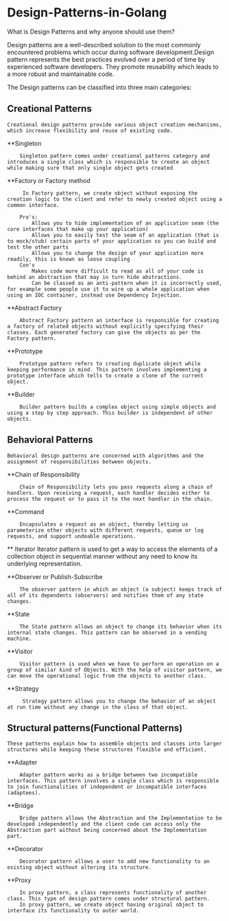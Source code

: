 # Design-Patterns-in-Golang


What is Design Patterns and why anyone should use them? 

Design patterns are a well-described solution to the most commonly encountered problems which occur during software development.Design pattern represents the best practices evolved over a period of time by experienced software developers. They promote reusability which leads to a more robust and maintainable code.

The Design patterns can be classified into three main categories:

## Creational Patterns
    Creational design patterns provide various object creation mechanisms, which increase flexibility and reuse of existing code.

  **Singleton
  
        Singleton pattern comes under creational patterns category and introduces a single class which is responsible to create an object while making sure that only single object gets created

 **Factory or Factory method 
 
         In Factory pattern, we create object without exposing the creation logic to the client and refer to newly created object using a common interface.

        Pro's:
            Allows you to hide implementation of an application seam (the core interfaces that make up your application)
            Allows you to easily test the seam of an application (that is to mock/stub) certain parts of your application so you can build and test the other parts
            Allows you to change the design of your application more readily, this is known as loose coupling
        Con's   
            Makes code more difficult to read as all of your code is behind an abstraction that may in turn hide abstractions.
            Can be classed as an anti-pattern when it is incorrectly used, for example some people use it to wire up a whole application when using an IOC container, instead use Dependency Injection.


   **Abstract Factory
   
        Abstract Factory pattern an interface is responsible for creating a factory of related objects without explicitly specifying their classes. Each generated factory can give the objects as per the Factory pattern.
        
   **Prototype
   
        Prototype pattern refers to creating duplicate object while keeping performance in mind. This pattern involves implementing a prototype interface which tells to create a clone of the current object.
        
   **Builder
   
        Builder pattern builds a complex object using simple objects and using a step by step approach. This builder is independent of other objects.


## Behavioral Patterns
    Behavioral design patterns are concerned with algorithms and the assignment of responsibilities between objects.

   **Chain of Responsibility
   
        Chain of Responsibility lets you pass requests along a chain of handlers. Upon receiving a request, each handler decides either to process the request or to pass it to the next handler in the chain.

  **Command
  
        Encapsulates a request as an object, thereby letting us parameterize other objects with different requests, queue or log requests, and support undoable operations.

   ** Iterator
       Iterator pattern is used to get a way to access the elements of a collection object in sequential manner without any need to know its underlying representation.
    
   **Observer or Publish-Subscribe 
   
        The observer pattern in which an object (a subject) keeps track of all of its dependents (observers) and notifies them of any state changes.

   **State
   
        The State pattern allows an object to change its behavior when its internal state changes. This pattern can be observed in a vending machine.

   **Visitor
   
        Visitor pattern is used when we have to perform an operation on a group of similar kind of Objects. With the help of visitor pattern, we can move the operational logic from the objects to another class.

   **Strategy
   
         Strategy pattern allows you to change the behavior of an object at run time without any change in the class of that object.


## Structural patterns(Functional Patterns)
    These patterns explain how to assemble objects and classes into larger structures while keeping these structures flexible and efficient.

   **Adapter
   
        Adapter pattern works as a bridge between two incompatible interfaces. This pattern involves a single class which is responsible to join functionalities of independent or incompatible interfaces (adaptees).

  **Bridge
  
        Bridge pattern allows the Abstraction and the Implementation to be developed independently and the client code can access only the Abstraction part without being concerned about the Implementation part.

  **Decorator
  
        Decorator pattern allows a user to add new functionality to an existing object without altering its structure. 

  **Proxy
  
        In proxy pattern, a class represents functionality of another class. This type of design pattern comes under structural pattern.
        In proxy pattern, we create object having original object to interface its functionality to outer world.
